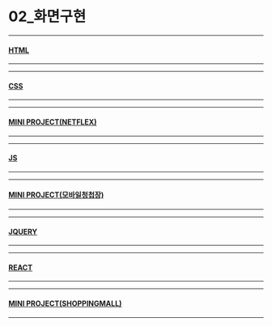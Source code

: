 # 02_화면구현

---
#### [HTML](./HTML/01html.md)
---
---
#### [CSS](./CSS/02css.md)
---
---
#### [MINI PROJECT(NETFLEX)](./03minipj_netflex.md)
---
---
#### [JS](./JS/04js.md)
---
---
#### [MINI PROJECT(모바일청첩장)](./05minipj_wedding.md)
---
---
#### [JQUERY](./06jquery.md)
---
---
#### [REACT](./07react.md)
---
---
#### [MINI PROJECT(SHOPPINGMALL)](./08shopping.md)
---








